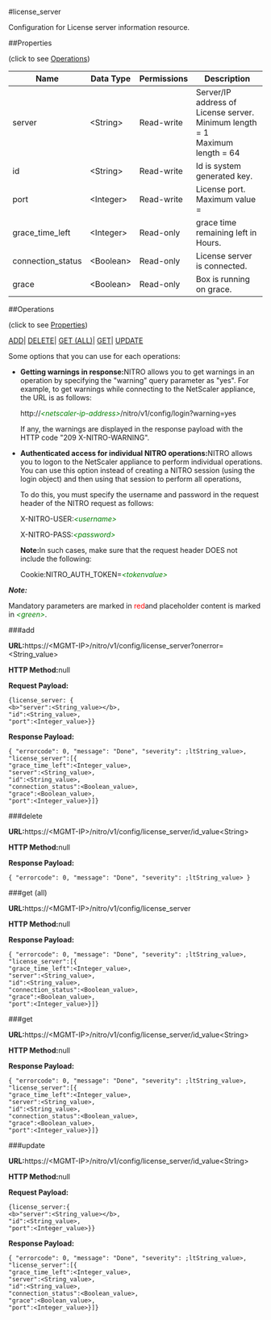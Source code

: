 #license_server

Configuration for License server information resource.


##Properties 
<span>(click to see [Operations](#opera))</span>


<table><thead><tr><th>Name</th><th>Data Type</th><th>Permissions</th><th>Description</th></tr></thead><tbody><tr><td>server</td><td>&lt;String></td><td>Read-write</td><td>Server/IP address of License server.<br>Minimum length = 1<br>Maximum length = 64</td></tr><tr><td>id</td><td>&lt;String></td><td>Read-write</td><td>Id is system generated key.</td></tr><tr><td>port</td><td>&lt;Integer></td><td>Read-write</td><td>License port.<br>Maximum value =</td></tr><tr><td>grace_time_left</td><td>&lt;Integer></td><td>Read-only</td><td>grace time remaining left in Hours.</td></tr><tr><td>connection_status</td><td>&lt;Boolean></td><td>Read-only</td><td>License server is connected.</td></tr><tr><td>grace</td><td>&lt;Boolean></td><td>Read-only</td><td>Box is running on grace.</td></tr></tbody></table>
##Operations 
<span>(click to see [Properties](#prope))</span>


[ADD]()| [DELETE](#d)| [GET (ALL)](#get-)| [GET]()| [UPDATE](#u)


Some options that you can use for each operations:
<ul><li><p><b>Getting warnings in response:</b>NITRO allows you to get warnings in an operation by specifying the "warning" query parameter as "yes". For example, to get warnings while connecting to the NetScaler appliance, the URL is as follows:</p><p>http://<span style="color:green;font-style:italic;">&lt;netscaler-ip-address&gt;</span>/nitro/v1/config/login?warning=yes</p><p>If any, the warnings are displayed in the response payload with the HTTP code "209 X-NITRO-WARNING".</p></li><li><p><b>Authenticated access for individual NITRO operations:</b>NITRO allows you to logon to the NetScaler appliance to perform individual operations. You can use this option instead of creating a NITRO session (using the login object) and then using that session to perform all operations,</p><p>To do this, you must specify the username and password in the request header of the NITRO request as follows:</p><p>X-NITRO-USER:<span style="color:green;font-style:italic;">&lt;username&gt;</span></p><p>X-NITRO-PASS:<span style="color:green;font-style:italic;">&lt;password&gt;</span></p><p><b>Note:</b>In such cases, make sure that the request header DOES not include the following:</p><p>Cookie:NITRO_AUTH_TOKEN=<span style="color:green;font-style:italic;">&lt;tokenvalue&gt;</span></p></li></ul>



***Note:*** 
Mandatory parameters are marked in <span style="color:#FF0000;">red</span>and placeholder content is marked in <span style="color:green;font-style:italic">&lt;green&gt;</span>.

###add



<b>URL:</b>https://&lt;MGMT-IP&gt;/nitro/v1/config/license_server?onerror=&lt;String_value&gt;
<b>HTTP Method:</b>null
<b>Request Payload: </b>```{license_server: {<b>"server":<String_value></b>,"id":<String_value>,"port":<Integer_value>}}```
<b>Response Payload: </b>```{ "errorcode": 0, "message": "Done", "severity": ;ltString_value>, "license_server":[{"grace_time_left":<Integer_value>,"server":<String_value>,"id":<String_value>,"connection_status":<Boolean_value>,"grace":<Boolean_value>,"port":<Integer_value>}]}```



###delete



<b>URL:</b>https://&lt;MGMT-IP&gt;/nitro/v1/config/license_server/id_value&lt;String&gt;
<b>HTTP Method:</b>null
<b>Response Payload: </b>```{ "errorcode": 0, "message": "Done", "severity": ;ltString_value> }```



###get (all)



<b>URL:</b>https://&lt;MGMT-IP&gt;/nitro/v1/config/license_server
<b>HTTP Method:</b>null
<b>Response Payload: </b>```{ "errorcode": 0, "message": "Done", "severity": ;ltString_value>, "license_server":[{"grace_time_left":<Integer_value>,"server":<String_value>,"id":<String_value>,"connection_status":<Boolean_value>,"grace":<Boolean_value>,"port":<Integer_value>}]}```



###get



<b>URL:</b>https://&lt;MGMT-IP&gt;/nitro/v1/config/license_server/id_value&lt;String&gt;
<b>HTTP Method:</b>null
<b>Response Payload: </b>```{ "errorcode": 0, "message": "Done", "severity": ;ltString_value>, "license_server":[{"grace_time_left":<Integer_value>,"server":<String_value>,"id":<String_value>,"connection_status":<Boolean_value>,"grace":<Boolean_value>,"port":<Integer_value>}]}```



###update



<b>URL:</b>https://&lt;MGMT-IP&gt;/nitro/v1/config/license_server/id_value&lt;String&gt;
<b>HTTP Method:</b>null
<b>Request Payload: </b>```{license_server:{<b>"server":<String_value></b>,"id":<String_value>,"port":<Integer_value>}}```
<b>Response Payload: </b>```{ "errorcode": 0, "message": "Done", "severity": ;ltString_value>, "license_server":[{"grace_time_left":<Integer_value>,"server":<String_value>,"id":<String_value>,"connection_status":<Boolean_value>,"grace":<Boolean_value>,"port":<Integer_value>}]}```



